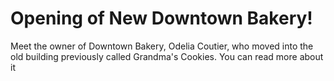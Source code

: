 <!DOCTYPE html>
  <html>
    <head>
      <title>Small Town Chronicles</title>
    </head>
    <body>
      <h1> Opening of New Downtown Bakery! </h1>
        <p> Meet the owner of Downtown Bakery, Odelia Coutier, who moved into the old building previously called Grandma's Cookies. You can read more about it </p>
    </body>
  </html>
